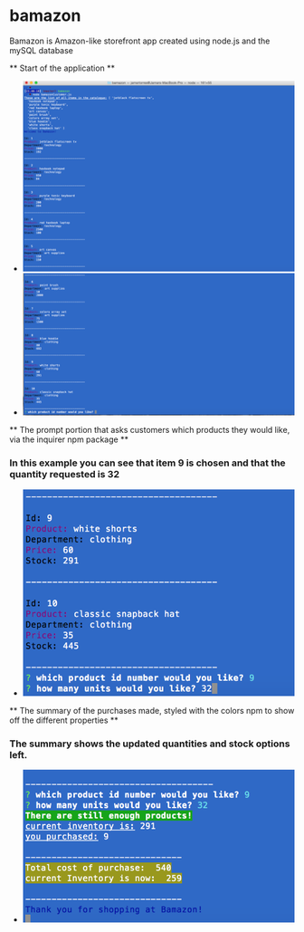 # bamazon
Bamazon is Amazon-like storefront app created using node.js and the mySQL database


** Start of the application **
+ ![Part 1 of application](/screenshots/startApp.png)
+ ![Part 2 of application](/screenshots/startAppTwo.png)




** The prompt portion that asks customers which products they would like, via the inquirer npm package **
### In this example you can see that item 9 is chosen and that the quantity requested is 32 ###
+ ![prompt questions](/screenshots/promptQuestions.png)



** The summary of the purchases made, styled with the colors npm to show off the different properties **
### The summary shows the updated quantities and stock options left. ###
+ ![summary](/screenshots/summaryOfPurchase.png)
